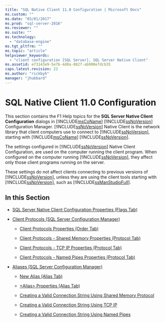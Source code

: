 ```yaml
---
title: "SQL Native Client 11.0 Configuration | Microsoft Docs"
ms.custom: ""
ms.date: "03/01/2017"
ms.prod: "sql-server-2016"
ms.reviewer: ""
ms.suite: ""
ms.technology: 
  - "database-engine"
ms.tgt_pltfrm: ""
ms.topic: "article"
helpviewer_keywords: 
  - "client configuration [SQL Server], SQL Server Native Client"
ms.assetid: e73143e9-5e7b-4d0a-8827-ab900efdcb35
caps.latest.revision: 22
ms.author: "rickbyh"
manager: "jhubbard"
---
```

# SQL Native Client 11.0 Configuration
  This section contains the F1 Help topics for the **SQL Server Native Client Configuration** dialogs in [!INCLUDE[msCoName](../../advanced-analytics/r-services/tutorials/includes/msconame-md.md)] [!INCLUDE[ssNoVersion](../../advanced-analytics/r-services/includes/ssnoversion-md.md)] Configuration Manager. [!INCLUDE[ssNoVersion](../../advanced-analytics/r-services/includes/ssnoversion-md.md)] Native Client is the network library that client computers use to connect to [!INCLUDE[ssNoVersion](../../advanced-analytics/r-services/includes/ssnoversion-md.md)], starting with [!INCLUDE[msCoName](../../advanced-analytics/r-services/tutorials/includes/msconame-md.md)] [!INCLUDE[ssNoVersion](../../advanced-analytics/r-services/includes/ssnoversion-md.md)].  
  
 The settings configured in [!INCLUDE[ssNoVersion](../../advanced-analytics/r-services/includes/ssnoversion-md.md)] Native Client Configuration, are used on the computer running the client program. When configured on the computer running [!INCLUDE[ssNoVersion](../../advanced-analytics/r-services/includes/ssnoversion-md.md)], they affect only those client programs running on the server.  
  
 These settings do not affect clients connecting to previous versions of [!INCLUDE[ssNoVersion](../../advanced-analytics/r-services/includes/ssnoversion-md.md)], unless they are using the client tools starting with [!INCLUDE[ssNoVersion](../../advanced-analytics/r-services/includes/ssnoversion-md.md)], such as [!INCLUDE[ssManStudioFull](../../advanced-analytics/r-services/includes/ssmanstudiofull-md.md)].  
  
## In this Section  
  
-   [SQL Server Native Client Configuration Properties &#40;Flags Tab&#41;](../../tools/configuration-manager/sql-server-native-client-configuration-properties-flags-tab.md)  
  
-   [Client Protocols &#40;SQL Server Configuration Manager&#41;](../../tools/configuration-manager/client-protocols-sql-server-configuration-manager.md)  
  
    -   [Client Protocols Properties &#40;Order Tab&#41;](../../tools/configuration-manager/client-protocols-properties-order-tab.md)  
  
    -   [Client Protocols - Shared Memory Properties &#40;Protocol Tab&#41;](../../tools/configuration-manager/client-protocols-shared-memory-properties-protocol-tab.md)  
  
    -   [Client Protocols - TCP IP Properties &#40;Protocol Tab&#41;](../../tools/configuration-manager/client-protocols-tcp-ip-properties-protocol-tab.md)  
  
    -   [Client Protocols - Named Pipes Properties &#40;Protocol Tab&#41;](../../tools/configuration-manager/client-protocols-named-pipes-properties-protocol-tab.md)  
  
-   [Aliases &#40;SQL Server Configuration Manager&#41;](../../tools/configuration-manager/aliases-sql-server-configuration-manager.md)  
  
    -   [New Alias &#40;Alias Tab&#41;](../../tools/configuration-manager/new-alias-alias-tab.md)  
  
    -   [&#60;Alias&#62; Properties &#40;Alias Tab&#41;](../../tools/configuration-manager/alias-properties-alias-tab.md)  
  
    -   [Creating a Valid Connection String Using Shared Memory Protocol](../../tools/configuration-manager/creating-a-valid-connection-string-using-shared-memory-protocol.md)  
  
    -   [Creating a Valid Connection String Using TCP IP](../../tools/configuration-manager/creating-a-valid-connection-string-using-tcp-ip.md)  
  
    -   [Creating a Valid Connection String Using Named Pipes](../Topic/Creating%20a%20Valid%20Connection%20String%20Using%20Named%20Pipes.md)  
  
  